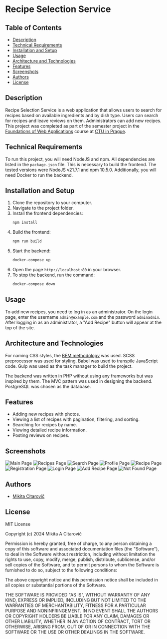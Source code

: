 # Recipe Selection Service

## Table of Contents

- [Description](#description)
- [Technical Requirements](#technical-requirements)
- [Installation and Setup](#installation-and-setup)
- [Usage](#usage)
- [Architecture and Technologies](#architecture-and-technologies)
- [Features](#features)
- [Screenshots](#screenshots)
- [Authors](#authors)
- [License](#license)

## Description

Recipe Selection Service is a web application that allows users to search for recipes based on available ingredients and by dish type. Users can search for recipes and leave reviews on them. Administrators can add new recipes. This project was completed as part of the semester project in the [Foundations of Web Applications](https://intranet.fel.cvut.cz/en/education/bk/predmety/31/29/p3129506.html) course at [CTU in Prague](https://www.cvut.cz/).

## Technical Requirements

To run this project, you will need NodeJS and npm. All dependencies are listed in the `package.json` file. This is necessary to build the frontend. The tested versions were NodeJS v21.7.1 and npm 10.5.0. Additionally, you will need Docker to run the backend.

## Installation and Setup

1. Clone the repository to your computer.
2. Navigate to the project folder.
3. Install the frontend dependencies:
    ```sh
    npm install
    ```
4. Build the frontend:
    ```sh
    npm run build
    ```
5. Start the backend:
    ```sh
    docker-compose up
    ```
6. Open the page `http://localhost:80` in your browser.
7. To stop the backend, run the command:
    ```sh
    docker-compose down
    ```

## Usage

To add new recipes, you need to log in as an administrator. On the login page, enter the username `admin@example.com` and the password `adminadmin`. After logging in as an administrator, a "Add Recipe" button will appear at the top of the site.

## Architecture and Technologies

For naming CSS styles, the [BEM methodology](https://en.bem.info/methodology/) was used. SCSS preprocessor was used for styling. Babel was used to transpile JavaScript code. Gulp was used as the task manager to build the project.

The backend was written in PHP without using any frameworks but was inspired by them. The MVC pattern was used in designing the backend. PostgreSQL was chosen as the database.

## Features

- Adding new recipes with photos.
- Viewing a list of recipes with pagination, filtering, and sorting.
- Searching for recipes by name.
- Viewing detailed recipe information.
- Posting reviews on recipes.

## Screenshots

![Main Page](https://github.com/mikicit/recipe-selection-service/raw/images/main_page.png)
![Recipes Page](https://github.com/mikicit/recipe-selection-service/raw/images/recipes_page.png)
![Search Page](https://github.com/mikicit/recipe-selection-service/raw/images/search_page.png)
![Profile Page](https://github.com/mikicit/recipe-selection-service/raw/images/profile_page.png)
![Recipe Page](https://github.com/mikicit/recipe-selection-service/raw/images/recipe_page.png)
![Registration Page](https://github.com/mikicit/recipe-selection-service/raw/images/registration_page.png)
![Login Page](https://github.com/mikicit/recipe-selection-service/raw/images/login_page.png)
![Add Recipe Page](https://github.com/mikicit/recipe-selection-service/raw/images/add_recipe_page.png)
![Not Found Page](https://github.com/mikicit/recipe-selection-service/raw/images/not_found_page.png)

## Authors

- [Mikita Citarovič](https://github.com/mikicit)

## License

MIT License

Copyright (c) 2024 Mikita A Citarovič

Permission is hereby granted, free of charge, to any person obtaining a copy
of this software and associated documentation files (the "Software"), to deal
in the Software without restriction, including without limitation the rights
to use, copy, modify, merge, publish, distribute, sublicense, and/or sell
copies of the Software, and to permit persons to whom the Software is
furnished to do so, subject to the following conditions:

The above copyright notice and this permission notice shall be included in all
copies or substantial portions of the Software.

THE SOFTWARE IS PROVIDED "AS IS", WITHOUT WARRANTY OF ANY KIND, EXPRESS OR
IMPLIED, INCLUDING BUT NOT LIMITED TO THE WARRANTIES OF MERCHANTABILITY,
FITNESS FOR A PARTICULAR PURPOSE AND NONINFRINGEMENT. IN NO EVENT SHALL THE
AUTHORS OR COPYRIGHT HOLDERS BE LIABLE FOR ANY CLAIM, DAMAGES OR OTHER
LIABILITY, WHETHER IN AN ACTION OF CONTRACT, TORT OR OTHERWISE, ARISING FROM,
OUT OF OR IN CONNECTION WITH THE SOFTWARE OR THE USE OR OTHER DEALINGS IN THE
SOFTWARE.